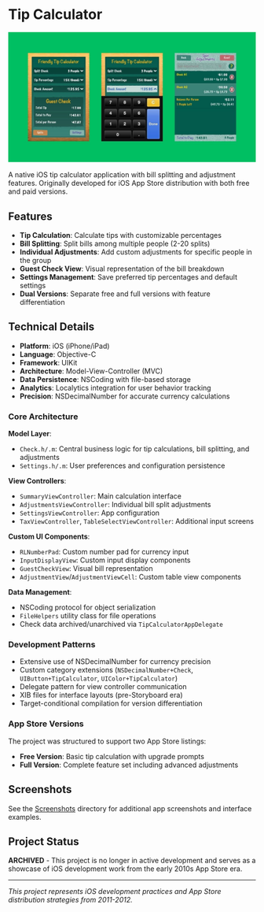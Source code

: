 # Tip Calculator

![Tip Calculator Cover](cover.jpg)

A native iOS tip calculator application with bill splitting and adjustment features. Originally developed for iOS App Store distribution with both free and paid versions.

## Features

- **Tip Calculation**: Calculate tips with customizable percentages
- **Bill Splitting**: Split bills among multiple people (2-20 splits)
- **Individual Adjustments**: Add custom adjustments for specific people in the group
- **Guest Check View**: Visual representation of the bill breakdown
- **Settings Management**: Save preferred tip percentages and default settings
- **Dual Versions**: Separate free and full versions with feature differentiation

## Technical Details

- **Platform**: iOS (iPhone/iPad)
- **Language**: Objective-C
- **Framework**: UIKit
- **Architecture**: Model-View-Controller (MVC)
- **Data Persistence**: NSCoding with file-based storage
- **Analytics**: Localytics integration for user behavior tracking
- **Precision**: NSDecimalNumber for accurate currency calculations

### Core Architecture

**Model Layer**:
- `Check.h/.m`: Central business logic for tip calculations, bill splitting, and adjustments
- `Settings.h/.m`: User preferences and configuration persistence

**View Controllers**:
- `SummaryViewController`: Main calculation interface
- `AdjustmentsViewController`: Individual bill split adjustments
- `SettingsViewController`: App configuration
- `TaxViewController`, `TableSelectViewController`: Additional input screens

**Custom UI Components**:
- `RLNumberPad`: Custom number pad for currency input
- `InputDisplayView`: Custom input display components
- `GuestCheckView`: Visual bill representation
- `AdjustmentView`/`AdjustmentViewCell`: Custom table view components

**Data Management**:
- NSCoding protocol for object serialization
- `FileHelpers` utility class for file operations
- Check data archived/unarchived via `TipCalculatorAppDelegate`

### Development Patterns

- Extensive use of NSDecimalNumber for currency precision
- Custom category extensions (`NSDecimalNumber+Check`, `UIButton+TipCalculator`, `UIColor+TipCalculator`)
- Delegate pattern for view controller communication
- XIB files for interface layouts (pre-Storyboard era)
- Target-conditional compilation for version differentiation

### App Store Versions

The project was structured to support two App Store listings:
- **Free Version**: Basic tip calculation with upgrade prompts
- **Full Version**: Complete feature set including advanced adjustments

## Screenshots

See the [Screenshots](./Screenshots) directory for additional app screenshots and interface examples.

## Project Status

**ARCHIVED** - This project is no longer in active development and serves as a showcase of iOS development work from the early 2010s App Store era.

---

*This project represents iOS development practices and App Store distribution strategies from 2011-2012.*
